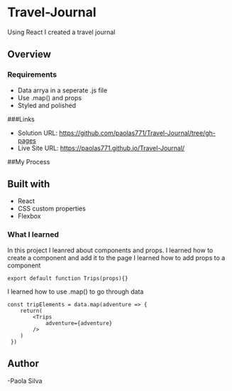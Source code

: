 # Travel-Journal

Using React I created a travel journal

## Overview

### Requirements

- Data arrya in a seperate .js file
- Use .map() and props
- Styled and polished

###Links
- Solution URL: https://github.com/paolas771/Travel-Journal/tree/gh-pages
- Live Site URL: https://paolas771.github.io/Travel-Journal/

##My Process

## Built with

- React
- CSS custom properties
- Flexbox

### What I learned

In this project I leanred about components and props.
I learned how to create a component and add it to the page
I learned how to add props to a component

    export default function Trips(props){}

I learned how to use .map() to go through data

    const tripElements = data.map(adventure => {
        return(
            <Trips 
                adventure={adventure}
            />
        )
     })
    
## Author
-Paola Silva
       
